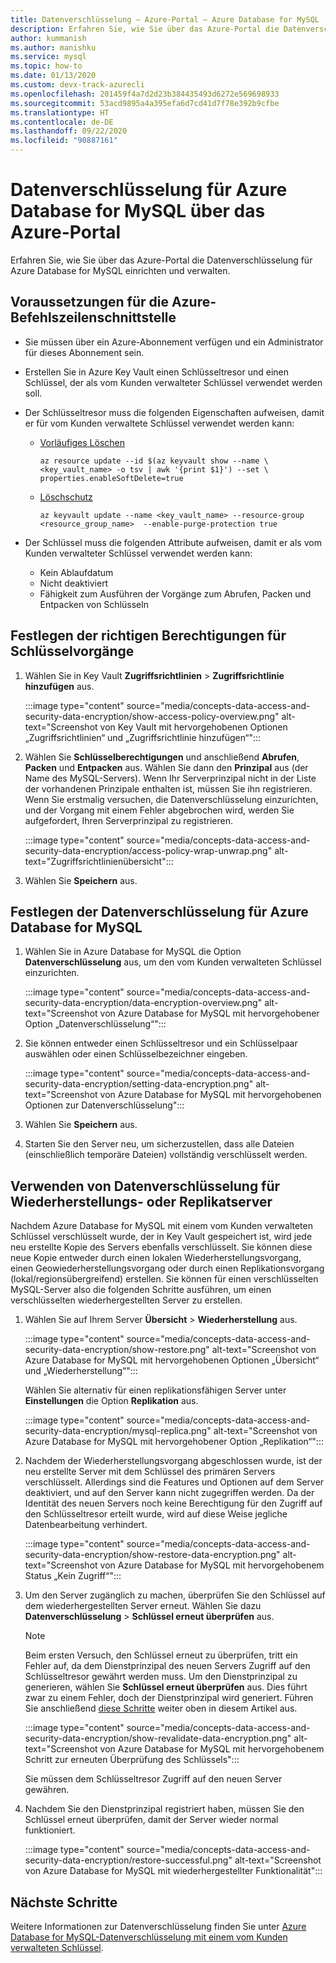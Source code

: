 ```yaml
---
title: Datenverschlüsselung – Azure-Portal – Azure Database for MySQL
description: Erfahren Sie, wie Sie über das Azure-Portal die Datenverschlüsselung für Azure Database for MySQL einrichten und verwalten.
author: kummanish
ms.author: manishku
ms.service: mysql
ms.topic: how-to
ms.date: 01/13/2020
ms.custom: devx-track-azurecli
ms.openlocfilehash: 201459f4a7d2d23b384435493d6272e569698933
ms.sourcegitcommit: 53acd9895a4a395efa6d7cd41d7f78e392b9cfbe
ms.translationtype: HT
ms.contentlocale: de-DE
ms.lasthandoff: 09/22/2020
ms.locfileid: "90887161"
---
```

# <a name="data-encryption-for-azure-database-for-mysql-by-using-the-azure-portal"></a>Datenverschlüsselung für Azure Database for MySQL über das Azure-Portal

Erfahren Sie, wie Sie über das Azure-Portal die Datenverschlüsselung für Azure Database for MySQL einrichten und verwalten.

## <a name="prerequisites-for-azure-cli"></a>Voraussetzungen für die Azure-Befehlszeilenschnittstelle

* Sie müssen über ein Azure-Abonnement verfügen und ein Administrator für dieses Abonnement sein.
* Erstellen Sie in Azure Key Vault einen Schlüsseltresor und einen Schlüssel, der als vom Kunden verwalteter Schlüssel verwendet werden soll.
* Der Schlüsseltresor muss die folgenden Eigenschaften aufweisen, damit er für vom Kunden verwaltete Schlüssel verwendet werden kann:
  * [Vorläufiges Löschen](../key-vault/general/soft-delete-overview.md)

    ```azurecli-interactive
    az resource update --id $(az keyvault show --name \ <key_vault_name> -o tsv | awk '{print $1}') --set \ properties.enableSoftDelete=true
    ```

  * [Löschschutz](../key-vault/general/soft-delete-overview.md#purge-protection)

    ```azurecli-interactive
    az keyvault update --name <key_vault_name> --resource-group <resource_group_name>  --enable-purge-protection true
    ```

* Der Schlüssel muss die folgenden Attribute aufweisen, damit er als vom Kunden verwalteter Schlüssel verwendet werden kann:
  * Kein Ablaufdatum
  * Nicht deaktiviert
  * Fähigkeit zum Ausführen der Vorgänge zum Abrufen, Packen und Entpacken von Schlüsseln

## <a name="set-the-right-permissions-for-key-operations"></a>Festlegen der richtigen Berechtigungen für Schlüsselvorgänge

1. Wählen Sie in Key Vault **Zugriffsrichtlinien** > **Zugriffsrichtlinie hinzufügen** aus.

   :::image type="content" source="media/concepts-data-access-and-security-data-encryption/show-access-policy-overview.png" alt-text="Screenshot von Key Vault mit hervorgehobenen Optionen „Zugriffsrichtlinien“ und „Zugriffsrichtlinie hinzufügen“":::

2. Wählen Sie **Schlüsselberechtigungen** und anschließend **Abrufen**, **Packen** und **Entpacken** aus. Wählen Sie dann den **Prinzipal** aus (der Name des MySQL-Servers). Wenn Ihr Serverprinzipal nicht in der Liste der vorhandenen Prinzipale enthalten ist, müssen Sie ihn registrieren. Wenn Sie erstmalig versuchen, die Datenverschlüsselung einzurichten, und der Vorgang mit einem Fehler abgebrochen wird, werden Sie aufgefordert, Ihren Serverprinzipal zu registrieren.

   :::image type="content" source="media/concepts-data-access-and-security-data-encryption/access-policy-wrap-unwrap.png" alt-text="Zugriffsrichtlinienübersicht":::

3. Wählen Sie **Speichern** aus.

## <a name="set-data-encryption-for-azure-database-for-mysql"></a>Festlegen der Datenverschlüsselung für Azure Database for MySQL

1. Wählen Sie in Azure Database for MySQL die Option **Datenverschlüsselung** aus, um den vom Kunden verwalteten Schlüssel einzurichten.

   :::image type="content" source="media/concepts-data-access-and-security-data-encryption/data-encryption-overview.png" alt-text="Screenshot von Azure Database for MySQL mit hervorgehobener Option „Datenverschlüsselung“":::

2. Sie können entweder einen Schlüsseltresor und ein Schlüsselpaar auswählen oder einen Schlüsselbezeichner eingeben.

   :::image type="content" source="media/concepts-data-access-and-security-data-encryption/setting-data-encryption.png" alt-text="Screenshot von Azure Database for MySQL mit hervorgehobenen Optionen zur Datenverschlüsselung":::

3. Wählen Sie **Speichern** aus.

4. Starten Sie den Server neu, um sicherzustellen, dass alle Dateien (einschließlich temporäre Dateien) vollständig verschlüsselt werden.

## <a name="using-data-encryption-for-restore-or-replica-servers"></a>Verwenden von Datenverschlüsselung für Wiederherstellungs- oder Replikatserver

Nachdem Azure Database for MySQL mit einem vom Kunden verwalteten Schlüssel verschlüsselt wurde, der in Key Vault gespeichert ist, wird jede neu erstellte Kopie des Servers ebenfalls verschlüsselt. Sie können diese neue Kopie entweder durch einen lokalen Wiederherstellungsvorgang, einen Geowiederherstellungsvorgang oder durch einen Replikationsvorgang (lokal/regionsübergreifend) erstellen. Sie können für einen verschlüsselten MySQL-Server also die folgenden Schritte ausführen, um einen verschlüsselten wiederhergestellten Server zu erstellen.

1. Wählen Sie auf Ihrem Server **Übersicht** > **Wiederherstellung** aus.

   :::image type="content" source="media/concepts-data-access-and-security-data-encryption/show-restore.png" alt-text="Screenshot von Azure Database for MySQL mit hervorgehobenen Optionen „Übersicht“ und „Wiederherstellung“":::

   Wählen Sie alternativ für einen replikationsfähigen Server unter **Einstellungen** die Option **Replikation** aus.

   :::image type="content" source="media/concepts-data-access-and-security-data-encryption/mysql-replica.png" alt-text="Screenshot von Azure Database for MySQL mit hervorgehobener Option „Replikation“":::

2. Nachdem der Wiederherstellungsvorgang abgeschlossen wurde, ist der neu erstellte Server mit dem Schlüssel des primären Servers verschlüsselt. Allerdings sind die Features und Optionen auf dem Server deaktiviert, und auf den Server kann nicht zugegriffen werden. Da der Identität des neuen Servers noch keine Berechtigung für den Zugriff auf den Schlüsseltresor erteilt wurde, wird auf diese Weise jegliche Datenbearbeitung verhindert.

   :::image type="content" source="media/concepts-data-access-and-security-data-encryption/show-restore-data-encryption.png" alt-text="Screenshot von Azure Database for MySQL mit hervorgehobenem Status „Kein Zugriff“":::

3. Um den Server zugänglich zu machen, überprüfen Sie den Schlüssel auf dem wiederhergestellten Server erneut. Wählen Sie dazu **Datenverschlüsselung** > **Schlüssel erneut überprüfen** aus.

   > [!NOTE]
   > Beim ersten Versuch, den Schlüssel erneut zu überprüfen, tritt ein Fehler auf, da dem Dienstprinzipal des neuen Servers Zugriff auf den Schlüsseltresor gewährt werden muss. Um den Dienstprinzipal zu generieren, wählen Sie **Schlüssel erneut überprüfen** aus. Dies führt zwar zu einem Fehler, doch der Dienstprinzipal wird generiert. Führen Sie anschließend [diese Schritte](#set-the-right-permissions-for-key-operations) weiter oben in diesem Artikel aus.

   :::image type="content" source="media/concepts-data-access-and-security-data-encryption/show-revalidate-data-encryption.png" alt-text="Screenshot von Azure Database for MySQL mit hervorgehobenem Schritt zur erneuten Überprüfung des Schlüssels":::

   Sie müssen dem Schlüsseltresor Zugriff auf den neuen Server gewähren.

4. Nachdem Sie den Dienstprinzipal registriert haben, müssen Sie den Schlüssel erneut überprüfen, damit der Server wieder normal funktioniert.

   :::image type="content" source="media/concepts-data-access-and-security-data-encryption/restore-successful.png" alt-text="Screenshot von Azure Database for MySQL mit wiederhergestellter Funktionalität":::

## <a name="next-steps"></a>Nächste Schritte

 Weitere Informationen zur Datenverschlüsselung finden Sie unter [Azure Database for MySQL-Datenverschlüsselung mit einem vom Kunden verwalteten Schlüssel](concepts-data-encryption-mysql.md).
